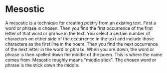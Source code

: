  # Mesostic

 A mesostic is a technique for creating poetry from an existing text. First a word or phrase is chosen. Then you find the first occurrence of the first letter of that word or phrase in the text. You select a certain number of characters on either side of the occurrence in the text and include those characters as the first line in the poem. Then you find the next occurrence of the next letter in the word or phrase. When you are down, the word or phrase is then spelled down the middle of the poem. This is where the name comes from. Mesostic roughly means "middle stick". The chosen word or phrase is the stick down the middle.
